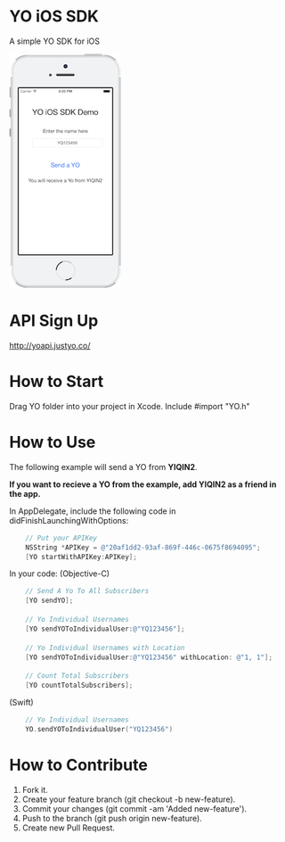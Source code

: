 YO iOS SDK
======


A simple YO SDK for iOS

![Alt text](/YO-SDK-Demo.png?raw=true "Optional Title")

API Sign Up
======
http://yoapi.justyo.co/

How to Start
======
Drag YO folder into your project in Xcode. Include #import "YO.h"


How to Use
======
The following example will send a YO from **YIQIN2**. 

**If you want to recieve a YO from the example, add YIQIN2 as a friend in the app.**

In AppDelegate, include the following code in didFinishLaunchingWithOptions:
```Objective-C
    // Put your APIKey
    NSString *APIKey = @"20af1dd2-93af-869f-446c-0675f8694095";
    [YO startWithAPIKey:APIKey];
```

In your code:
(Objective-C)
```Objective-C
    // Send A Yo To All Subscribers
    [YO sendYO];
    
    // Yo Individual Usernames
    [YO sendYOToIndividualUser:@"YQ123456"];
    
    // Yo Individual Usernames with Location
    [YO sendYOToIndividualUser:@"YQ123456" withLocation: @"1, 1"];

    // Count Total Subscribers
    [YO countTotalSubscribers];
```
(Swift)
```Swift
    // Yo Individual Usernames
    YO.sendYOToIndividualUser("YQ123456")
```

How to Contribute
======
1. Fork it.
2. Create your feature branch (git checkout -b new-feature).
3. Commit your changes (git commit -am 'Added new-feature').
4. Push to the branch (git push origin new-feature).
5. Create new Pull Request.
